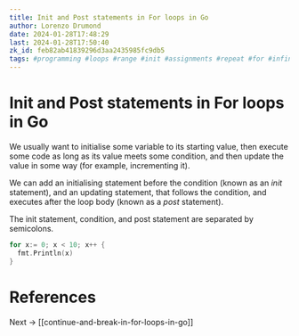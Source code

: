 ```yaml
---
title: Init and Post statements in For loops in Go
author: Lorenzo Drumond
date: 2024-01-28T17:48:29
last: 2024-01-28T17:50:40
zk_id: feb82ab41839296d3aa2435985fc9db5
tags: #programming #loops #range #init #assignments #repeat #for #infinite #statement #golang #post
---
```



# Init and Post statements in For loops in Go
We usually want to initialise some variable to its starting value, then execute some code as long as its value meets some condition, and then update the value in some way (for example, incrementing it).

We can add an initialising statement before the condition (known as an _init_ statement), and an updating statement, that follows the condition, and executes after the loop body (known as a _post_ statement).

The init statement, condition, and post statement are separated by semicolons.

```go
for x:= 0; x < 10; x++ {
  fmt.Println(x)
}
```

# References

Next -> [[continue-and-break-in-for-loops-in-go]]
